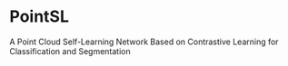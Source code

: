# PointSL
A Point Cloud Self-Learning Network Based on Contrastive Learning for Classification and Segmentation
